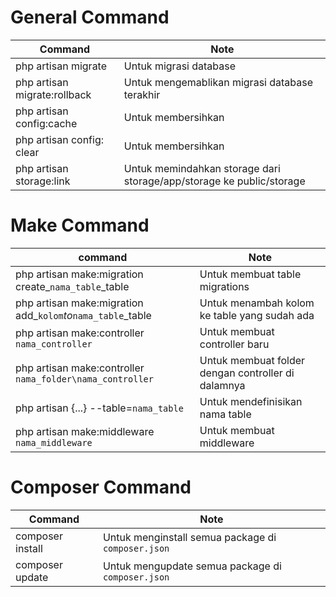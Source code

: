 # General Command

| Command                      | Note                                                                 |
| ---------------------------- | -------------------------------------------------------------------- |
| php artisan migrate          | Untuk migrasi database                                               |
| php artisan migrate:rollback | Untuk mengemablikan migrasi database terakhir                        |
| php artisan config:cache     | Untuk membersihkan                                                   |
| php artisan config: clear    | Untuk membersihkan                                                   |
| php artisan storage:link     | Untuk memindahkan storage dari storage/app/storage ke public/storage |


# Make Command

| command                                                      | Note                                               |
| ------------------------------------------------------------ | -------------------------------------------------- |
| php artisan make:migration create_`nama_table`_table         | Untuk membuat table migrations                     |
| php artisan make:migration add_`kolom`_to_`nama_table`_table | Untuk menambah kolom ke table yang sudah ada       |
| php artisan make:controller `nama_controller`                | Untuk membuat controller baru                      |
| php artisan make:controller `nama_folder\nama_controller`    | Untuk membuat folder dengan controller di dalamnya |
| php artisan {...} --table=`nama_table`                       | Untuk mendefinisikan nama table                    |
| php artisan make:middleware `nama_middleware`                | Untuk membuat middleware                           |

# Composer Command

| Command          | Note                                               |
| ---------------- | -------------------------------------------------- |
| composer install | Untuk menginstall semua package di `composer.json` |
| composer update  | Untuk mengupdate semua package di `composer.json`  |